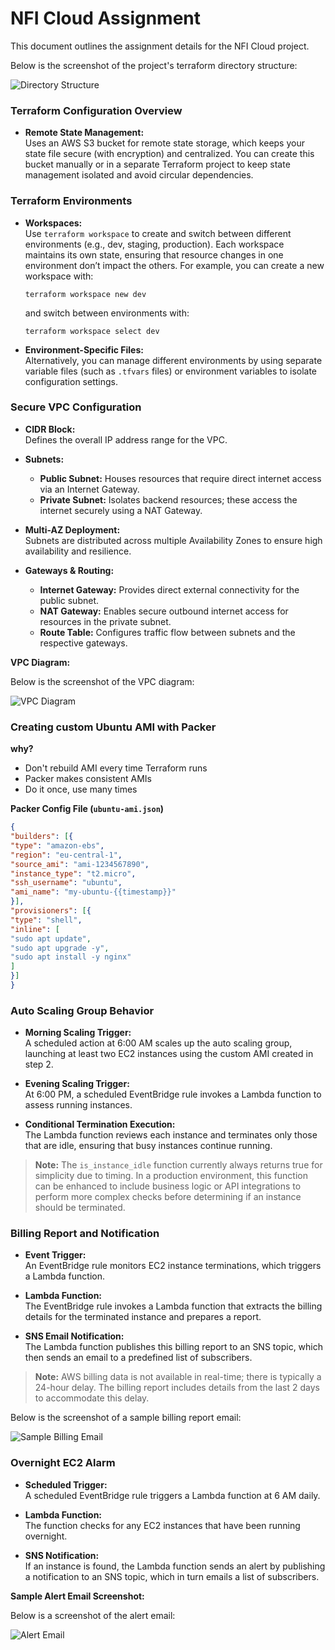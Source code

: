 # NFI Cloud Assignment

This document outlines the assignment details for the NFI Cloud project.

Below is the screenshot of the project's terraform directory structure:

![Directory Structure](./screenshots/dir_structure.png)

### Terraform Configuration Overview

- **Remote State Management:**  
  Uses an AWS S3 bucket for remote state storage, which keeps your state file secure (with encryption) and centralized. You can create this bucket manually or in a separate Terraform project to keep state management isolated and avoid circular dependencies.


### Terraform Environments

- **Workspaces:**  
  Use `terraform workspace` to create and switch between different environments (e.g., dev, staging, production). Each workspace maintains its own state, ensuring that resource changes in one environment don’t impact the others. For example, you can create a new workspace with:  
  ```
  terraform workspace new dev
  ```
  and switch between environments with:
  ```
  terraform workspace select dev
  ```

- **Environment-Specific Files:**  
  Alternatively, you can manage different environments by using separate variable files (such as `.tfvars` files) or environment variables to isolate configuration settings.


### Secure VPC Configuration

- **CIDR Block:**  
  Defines the overall IP address range for the VPC.

- **Subnets:**  
  - **Public Subnet:** Houses resources that require direct internet access via an Internet Gateway.  
  - **Private Subnet:** Isolates backend resources; these access the internet securely using a NAT Gateway.

- **Multi-AZ Deployment:**  
  Subnets are distributed across multiple Availability Zones to ensure high availability and resilience.

- **Gateways & Routing:**  
  - **Internet Gateway:** Provides direct external connectivity for the public subnet.  
  - **NAT Gateway:** Enables secure outbound internet access for resources in the private subnet.  
  - **Route Table:** Configures traffic flow between subnets and the respective gateways.

**VPC Diagram:**

Below is the screenshot of the VPC diagram:

![VPC Diagram](./screenshots/vpc_diagram.png)

### Creating custom Ubuntu AMI with Packer

**why?**
- Don't rebuild AMI every time Terraform runs
- Packer makes consistent AMIs
- Do it once, use many times

**Packer Config File (`ubuntu-ami.json`)**

```json
{
"builders": [{
"type": "amazon-ebs",
"region": "eu-central-1",
"source_ami": "ami-1234567890",
"instance_type": "t2.micro",
"ssh_username": "ubuntu",
"ami_name": "my-ubuntu-{{timestamp}}"
}],
"provisioners": [{
"type": "shell",
"inline": [
"sudo apt update",
"sudo apt upgrade -y",
"sudo apt install -y nginx"
]
}]
}
```

### Auto Scaling Group Behavior

- **Morning Scaling Trigger:**  
  A scheduled action at 6:00 AM scales up the auto scaling group, launching at least two EC2 instances using the custom AMI created in step 2.

- **Evening Scaling Trigger:**  
  At 6:00 PM, a scheduled EventBridge rule invokes a Lambda function to assess running instances.

- **Conditional Termination Execution:**  
  The Lambda function reviews each instance and terminates only those that are idle, ensuring that busy instances continue running.

> **Note:** The `is_instance_idle` function currently always returns true for simplicity due to timing. In a production environment, this function can be enhanced to include business logic or API integrations to perform more complex checks before determining if an instance should be terminated.


### Billing Report and Notification

- **Event Trigger:**  
  An EventBridge rule monitors EC2 instance terminations, which triggers a Lambda function.

- **Lambda Function:**  
  The EventBridge rule invokes a Lambda function that extracts the billing details for the terminated instance and prepares a report.

- **SNS Email Notification:**  
  The Lambda function publishes this billing report to an SNS topic, which then sends an email to a predefined list of subscribers.

> **Note:** AWS billing data is not available in real-time; there is typically a 24-hour delay. The billing report includes details from the last 2 days to accommodate this delay.


Below is the screenshot of a sample billing report email:

![Sample Billing Email](./screenshots/billing_report.png)

### Overnight EC2 Alarm

- **Scheduled Trigger:**  
  A scheduled EventBridge rule triggers a Lambda function at 6 AM daily.

- **Lambda Function:**  
  The function checks for any EC2 instances that have been running overnight.

- **SNS Notification:**  
  If an instance is found, the Lambda function sends an alert by publishing a notification to an SNS topic, which in turn emails a list of subscribers.

**Sample Alert Email Screenshot:**

Below is a screenshot of the alert email:
  
![Alert Email](./screenshots/overnight_ec2.png)
